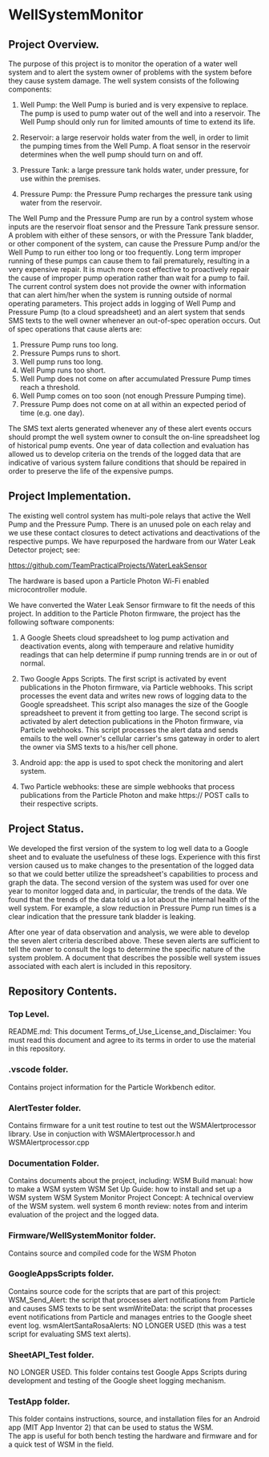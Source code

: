 # WellSystemMonitor

## Project Overview.
The purpose of this project is to monitor the operation of a water well system and to
alert the system owner of problems with the system before they cause system damage. The
well system consists of the following components:

1. Well Pump: the Well Pump is buried and is very expensive to replace. The pump is used
to pump water out of the well and into a reservoir. The Well Pump should only run for
limited amounts of time to extend its life.

2. Reservoir: a large reservoir holds water from the well, in order to limit the pumping times
from the Well Pump.  A float sensor in the reservoir determines when the well pump should turn on
and off.

3. Pressure Tank:  a large pressure tank holds water, under pressure, for use within the premises.

4. Pressure Pump: the Pressure Pump recharges the pressure tank using water from the reservoir.

The Well Pump and the Pressure Pump are run by a control system whose inputs are the reservoir float sensor
and the Pressure Tank pressure sensor.  A problem with either of these sensors, or with the Pressure Tank
bladder, or other component of the system, can cause the Pressure Pump and/or the Well Pump to run either too long
or too frequently.  Long term improper running of these pumps can cause them to fail prematurely, resulting
in a very expensive repair.  It is much more cost effective to proactively repair the cause of improper pump
operation rather than wait for a pump to fail.  The current control system does not provide the owner with
information that can alert him/her when the system is running outside of normal operating parameters.  This project
adds in logging of Well Pump and Pressure Pump (to a cloud spreadsheet) and an alert system that sends SMS
texts to the well owner whenever an out-of-spec operation occurs.  Out of spec operations that cause alerts are:

1. Pressure Pump runs too long.
2. Pressure Pumps runs to short.
3. Well pump runs too long.
4. Well Pump runs too short.
5. Well Pump does not come on after accumulated Pressure Pump times reach a threshold.
6. Well Pump comes on too soon (not enough Pressure Pumping time).
7. Pressure Pump does not come on at all within an expected period of time (e.g. one day).

The SMS text alerts generated whenever any of these alert events occurs should prompt the well system owner to consult
the on-line spreadsheet log of historical pump events.  One year of data collection and evaluation has allowed us to
develop criteria on the trends of the logged data that are indicative of various system failure conditions that should
be repaired in order to preserve the life of the expensive pumps.

## Project Implementation.
The existing well control system has multi-pole relays that active the Well Pump and the Pressure Pump.  There is an
unused pole on each relay and we use these contact closures to detect activations and deactivations of the respective
pumps.  We have repurposed the hardware from our Water Leak Detector project; see: 

https://github.com/TeamPracticalProjects/WaterLeakSensor

The hardware is based upon a Particle Photon Wi-Fi enabled microcontroller module.

We have converted the Water Leak Sensor firmware to fit the needs of this project. In addition to the Particle Photon firmware,
the project has the following software components:

1. A Google Sheets cloud spreadsheet to log pump activation and deactivation events, along with temperaure and relative humidity
readings that can help determine if pump running trends are in or out of normal.

2. Two Google Apps Scripts.  The first script is activated by event publications in the Photon firmware, via Particle webhooks. This
script processes the event data and writes new rows of logging data to the Google spreadsheet.  This script also manages the size of the
Google spreadsheet to prevent it from getting too large.  The second script is activated by alert detection publications in the 
Photon firmware, via Particle webhooks. This script processes the alert data and sends emails to the well owner's cellular carrier's
sms gateway in order to alert the owner via SMS texts to a his/her cell phone.

3. Android app: the app is used to spot check the monitoring and alert system.

4. Two Particle webhooks:  these are simple webhooks that process publications from the Particle Photon and make https:// POST
calls to their respective scripts.

## Project Status.
We developed the first version of the system to log well data to a Google sheet and to evaluate the usefulness of these logs.
Experience with this first version caused us to make changes to the presentation of the logged data so that we could better utilize the
spreadsheet's capabilities to process and graph the data.  The second version of the system was used for over one year to monitor logged
data and, in particular, the trends of the data.  We found that the trends of the data told us a lot about the internal health of the
well system.  For example, a slow reduction in Pressure Pump run times is a clear indication that the pressure tank bladder is leaking.

After one year of data observation and analysis, we were able to develop the seven alert criteria described above.  These seven alerts
are sufficient to tell the owner to consult the logs to determine the specific nature of the system problem.  A document that describes
the possible well system issues associated with each alert is included in this repository.

## Repository Contents.
### Top Level.
README.md:  This document
Terms_of_Use_License_and_Disclaimer:  You must read this document and agree to its terms in order to use the material in this repository.
### .vscode folder. 
Contains project information for the Particle Workbench editor.
### AlertTester folder. 
Contains firmware for a unit test routine to test out the WSMAlertprocessor library.  Use in conjuction with WSMAlertprocessor.h and
WSMAlertprocessor.cpp
### Documentation Folder.
Contains documents about the project, including:
WSM Build manual: how to make a WSM system
WSM Set Up Guide: how to install and set up a WSM system
WSM System Monitor Project Concept:  A technical overview of the WSM system.
well system 6 month review:  notes from and interim evaluation of the project and the logged data.
### Firmware/WellSystemMonitor folder.
Contains source and compiled code for the WSM Photon
### GoogleAppsScripts folder.
Contains source code for the scripts that are part of this project:
WSM_Send_Alert: the script that processes alert notifications from Particle and causes SMS texts to be sent
wsmWriteData: the script that processes event notifications from Particle and manages entries to the Google sheet event log.
wsmAlertSantaRosaAlerts:  NO LONGER USED (this was a test script for evaluating SMS text alerts).
### SheetAPI_Test folder.
NO LONGER USED.  This folder contains test Google Apps Scripts during development and testing of the Google sheet logging mechanism.
### TestApp folder.
This folder contains instructions, source, and installation files for an Android app (MIT App Inventor 2) that can be used to status the WSM.  
The app is useful for both bench testing the hardware and firmware and for a quick test of WSM in the field.


